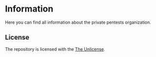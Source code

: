# Information
Here you can find all information about the private pentests organization.

## License
The repository is licensed with the [The Unlicense](https://github.com/Privat-Pentests/information/blob/master/LICENSE).

